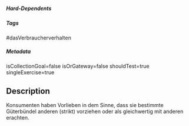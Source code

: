##### Hard-Dependents

##### Tags

#dasVerbraucherverhalten

##### Metadata

isCollectionGoal=false
isOrGateway=false
shouldTest=true
singleExercise=true

## Description

Konsumenten haben Vorlieben in dem Sinne, dass sie bestimmte Güterbündel anderen (strikt) vorziehen oder als
gleichwertig mit anderen erachten.


